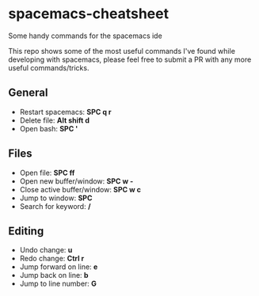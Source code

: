 # spacemacs-cheatsheet
Some handy commands for the spacemacs ide

This repo shows some of the most useful commands I've found while developing with spacemacs, please feel free to submit a PR with any more useful commands/tricks.

## General
* Restart spacemacs: <b>SPC q r</b>
* Delete file: <b>Alt shift d</b>
* Open bash: <b>SPC '</b>

## Files 
* Open file: <b>SPC ff</b>
* Open new buffer/window: <b>SPC w -</b>
* Close active buffer/window: <b>SPC w c</b>
* Jump to window: <b>SPC <window number></b>
* Search for keyword: <b>/<keyword></b>

## Editing
* Undo change: <b>u</b>
* Redo change: <b>Ctrl r</b>
* Jump forward on line: <b>e</b>
* Jump back on line: <b>b</b>
* Jump to line number: <b><line number> G</b>




